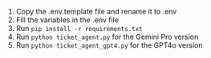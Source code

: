 1. Copy the .env.template file and rename it to .env
2. Fill the variables in the .env file
3. Run `pip install -r requirements.txt`
4. Run `python ticket_agent.py` for the Gemini Pro version
5. Run `python ticket_agent_gpt4.py` for the GPT4o version